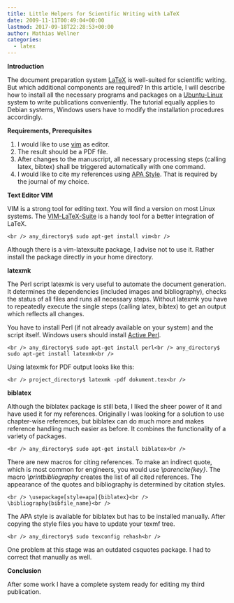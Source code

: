 ```yaml
---
title: Little Helpers for Scientific Writing with LaTeX
date: 2009-11-11T00:49:04+00:00
lastmod: 2017-09-18T22:28:53+00:00
author: Mathias Wellner
categories:
  - latex
---
```

**Introduction**

The document preparation system [LaTeX](http://en.wikipedia.org/wiki/LaTeX) is well-suited for scientific writing. But which additional components are required? In this article, I will describe how to install all the necessary programs and packages on a [Ubuntu-Linux](http://www.ubuntu.com/) system to write publications conveniently. The tutorial equally applies to Debian systems, Windows users have to modify the installation procedures accordingly. 

**Requirements, Prerequisites**

  1. I would like to use [vim](http://www.vim.org/) as edi­tor.
  2. The result should be a PDF file.
  3. After changes to the manuscript, all necessary processing steps (calling latex, bibtex) shall be triggered automatically with one command. 
  4. I would like to cite my references using [APA Style](http://www.apastyle.org/). That is required by the journal of my choice.

**Text­ Edi­tor VIM**

VIM is a strong tool for editing text. You will find a version on most Linux systems. The [VIM-​​LaTeX-​​Suite](http://vim-latex.sourceforge.net/) is a handy tool for a better integration of LaTeX.
  
`<br />
any_directory$ sudo apt-get install vim<br />
` 
  
Although there is a vim-latexsuite package, I advise not to use it. Rather install the package directly in your home directory.

**latexmk**

The Perl script latexmk is very useful to automate the document generation. It determines the dependencies (included images and bibliography), checks the status of all files and runs all necessary steps. Without latexmk you have to repeatedly execute the single steps (calling latex, bibtex) to get an output which reflects all changes. 

You have to install Perl (if not already available on your system) and the script itself. Windows users should install [Active Perl](http://www.activestate.com/activeperl/).
  
`<br />
any_directory$ sudo apt-get install perl<br />
any_directory$ sudo apt-get install latexmk<br />
` 
  
Using latexmk for PDF output looks like this:
  
`<br />
project_directory$ latexmk -pdf dokument.tex<br />
` 

**bibla­tex**

Although the biblatex package is still beta, I liked the sheer power of it and have used it for my references. Originally I was looking for a solution to use chapter-wise references, but biblatex can do much more and makes reference handling much easier as before. It combines the functionality of a variety of packages.
  
`<br />
any_directory$ sudo apt-get install biblatex<br />
` 
  
There are new macros for citing references. To make an indirect quote, which is most common for engineers, you would use _\parencite{key}_. The macro _\printbibliography_ creates the list of all cited references. The appearance of the quotes and bibliography is determined by citation styles.
  
`<br />
\usepackage[style=apa]{biblatex}<br />
\bibliography{bibfile_name}<br />
` 
  
The APA style is available for biblatex but has to be installed manually. After copying the style files you have to update your texmf tree.
  
`<br />
any_directory$ sudo texconfig rehash<br />
` 
  
One problem at this stage was an outdated csquotes package. I had to correct that manually as well. 

**Conclusion**

After some work I have a complete system ready for editing my third publication.